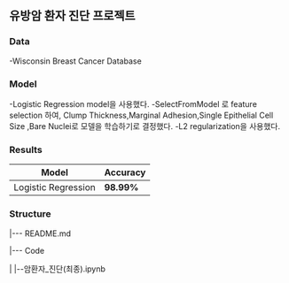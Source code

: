 ## 유방암 환자 진단 프로젝트
### Data
-Wisconsin Breast Cancer Database

### Model
-Logistic Regression model을 사용했다.
-SelectFromModel 로 feature selection 하여, Clump Thickness,Marginal Adhesion,Single Epithelial Cell Size ,Bare Nuclei로 모델을 학습하기로 결정했다.
-L2 regularization을 사용했다.

### Results
|Model|Accuracy|
|-----|-------|
|Logistic Regression|**98.99%**|


### Structure
|--- README.md

|--- Code

|     |--암환자_진단(최종).ipynb
